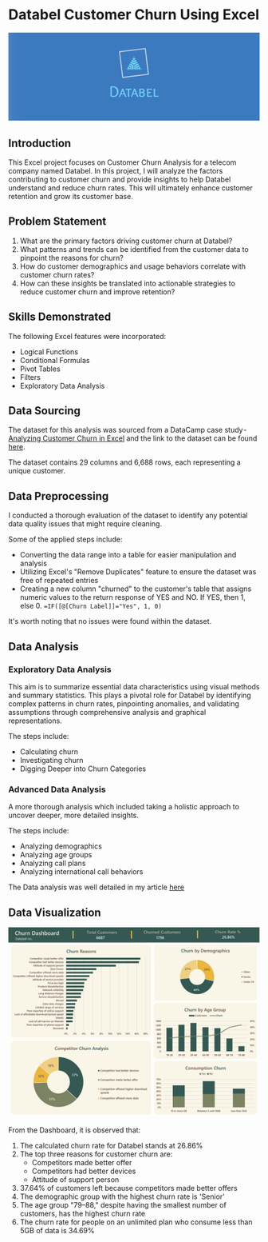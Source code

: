 # Databel Customer Churn Using Excel
![](Databel_Customer_Churn.png)

## Introduction
This Excel project focuses on Customer Churn Analysis for a telecom company named Databel. In this project, I will analyze the factors contributing to customer churn and provide insights to help Databel understand and reduce churn rates. This will ultimately enhance customer retention and grow its customer base.

## Problem Statement
1. What are the primary factors driving customer churn at Databel?
2. What patterns and trends can be identified from the customer data to pinpoint the reasons for churn?
3. How do customer demographics and usage behaviors correlate with customer churn rates?
4. How can these insights be translated into actionable strategies to reduce customer churn and improve retention?

## Skills Demonstrated
The following Excel features were incorporated:
- Logical Functions
- Conditional Formulas
- Pivot Tables
- Filters
- Exploratory Data Analysis

## Data Sourcing
The dataset for this analysis was sourced from a DataCamp case study - [Analyzing Customer Churn in Excel](https://medium.com/r/?url=https%3A%2F%2Fapp.datacamp.com%2Flearn%2Fcourses%2Fcase-study-analyzing-customer-churn-in-excel) and the link to the dataset can be found [here](https://medium.com/r/?url=https%3A%2F%2Fs3.amazonaws.com%2Fassets.datacamp.com%2Fproduction%2Frepositories%2F6386%2Fdatasets%2FDatasets%2Band%2BWorkbooks.zip).

The dataset contains 29 columns and 6,688 rows, each representing a unique customer.

## Data Preprocessing
I conducted a thorough evaluation of the dataset to identify any potential data quality issues that might require cleaning. 

Some of the applied steps include:
- Converting the data range into a table for easier manipulation and analysis
- Utilizing Excel's "Remove Duplicates" feature to ensure the dataset was free of repeated entries
- Creating a new column "churned" to the customer's table that assigns numeric values to the return response of YES and NO. If YES, then 1, else 0. `=IF([@[Churn Label]]="Yes", 1, 0)`

It's worth noting that no issues were found within the dataset.

## Data Analysis
### Exploratory Data Analysis 
This aim is to summarize essential data characteristics using visual methods and summary statistics. This plays a pivotal role for Databel by identifying complex patterns in churn rates, pinpointing anomalies, and validating assumptions through comprehensive analysis and graphical representations.

The steps include:
- Calculating churn
- Investigating churn
- Digging Deeper into Churn Categories

### Advanced Data Analysis
A more thorough analysis which included taking a holistic approach to uncover deeper, more detailed insights.

The steps include:
- Analyzing demographics
- Analyzing age groups
- Analyzing call plans
- Analyzing international call behaviors 

The Data analysis was well detailed in my article [here]()

## Data Visualization
![](Databels_Customer_Churn_Dashboard.png)

From the Dashboard, it is observed that:
1. The calculated churn rate for Databel stands at 26.86%
2. The top three reasons for customer churn are:
   - Competitors made better offer
   - Competitors had better devices
   - Attitude of support person
3. 37.64% of customers left because competitors made better offers
4. The demographic group with the highest churn rate is 'Senior'
5. The age group "79–88," despite having the smallest number of customers, has the highest churn rate
6. The churn rate for people on an unlimited plan who consume less than 5GB of data is 34.69%
